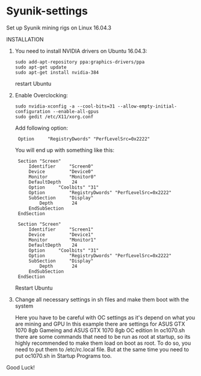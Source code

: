 # Syunik-settings
Set up Syunik mining rigs on Linux 16.04.3

INSTALLATION

1. You need to install NVIDIA drivers on Ubuntu 16.04.3:
    ```
    sudo add-apt-repository ppa:graphics-drivers/ppa 
    sudo apt-get update
    sudo apt-get install nvidia-384
    ```  
    restart Ubuntu
    
2. Enable Overclocking:
    ```
    sudo nvidia-xconfig -a --cool-bits=31 --allow-empty-initial-configuration --enable-all-gpus
    sudo gedit /etc/X11/xorg.conf
    ```
    Add following option:
    
        Option     "RegistryDwords" "PerfLevelSrc=0x2222"
        
    You will end up with something like this:
    
        Section "Screen"
            Identifier     "Screen0"
            Device         "Device0"
            Monitor        "Monitor0"
            DefaultDepth    24
            Option	   "Coolbits" "31"
            Option         "RegistryDwords" "PerfLevelSrc=0x2222"
            SubSection     "Display"
                Depth       24
            EndSubSection
        EndSection

        Section "Screen"
            Identifier     "Screen1"
            Device         "Device1"
            Monitor        "Monitor1"
            DefaultDepth    24
            Option	   "Coolbits" "31"
            Option         "RegistryDwords" "PerfLevelSrc=0x2222"
            SubSection     "Display"
                Depth       24
            EndSubSection
        EndSection
        
    Restart Ubuntu
    
3. Change all necessary settings in sh files and make them boot with the system
    
    Here you have to be careful with OC settings as it's depend on what you are mining and GPU
    In this example there are settings for ASUS GTX 1070 8gb Gameing and ASUS GTX 1070 8gb OC edition
    In oc1070.sh there are some commands that need to be run as root at startup, so its highly recommended
    to make them load on boot as root. To do so, you need to put them to /etc/rc.local file. But at the same
    time you need to put oc1070.sh in Startup Programs too.

Good Luck!
